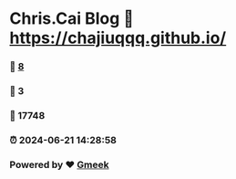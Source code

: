 # Chris.Cai Blog :link: https://chajiuqqq.github.io/ 
### :page_facing_up: [8](https://chajiuqqq.github.io//tag.html) 
### :speech_balloon: 3 
### :hibiscus: 17748 
### :alarm_clock: 2024-06-21 14:28:58 
### Powered by :heart: [Gmeek](https://github.com/Meekdai/Gmeek)
